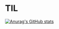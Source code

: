 # TIL

[![Anurag's GitHub stats](https://github-readme-stats.vercel.app/api?username=anuraghazra)](https://github.com/edelweiss2/github-readme-stats)

